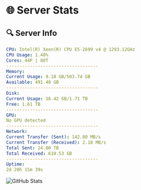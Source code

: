 # 🌐 Server Stats
## 🔍 Server Info
```yaml
CPU: Intel(R) Xeon(R) CPU E5-2699 v4 @ 1293.12GHz
CPU Usage: 1.40%
Cores: 44P | 88T
-----------------------------------
Memory:
Current Usage: 9.18 GB/503.74 GB
Available: 491.40 GB
-----------------------------------
Disk:
Current Usage: 16.42 GB/1.71 TB
Free: 1.61 TB
-----------------------------------
GPU:
No GPU detected
-----------------------------------
Network:
Current Transfer (Sent): 142.80 MB/s
Current Transfer (Received): 2.18 MB/s
Total Sent: 24.00 TB
Total Received: 610.53 GB
-----------------------------------
Uptime:
2d 20h 15m 39s
```
![GitHub Stats](https://img.shields.io/badge/Updated-2025-02-10_18:58:57-blue)